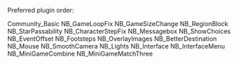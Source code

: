 Preferred plugin order:

Community_Basic
NB_GameLoopFix
NB_GameSizeChange
NB_RegionBlock
NB_StarPassability
NB_CharacterStepFix
NB_Messagebox
NB_ShowChoices
NB_EventOffset
NB_Footsteps
NB_OverlayImages
NB_BetterDestination
NB_Mouse
NB_SmoothCamera
NB_Lights
NB_Interface
NB_InterfaceMenu
NB_MiniGameCombine
NB_MiniGameMatchThree
